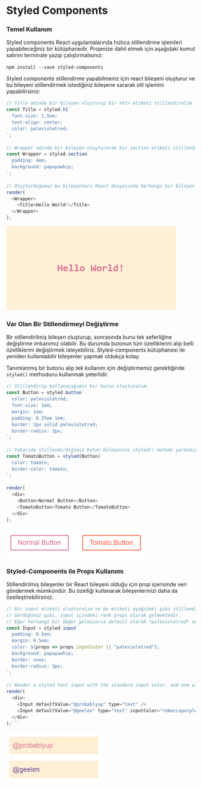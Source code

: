 # Styled Components

### Temel Kullanım

Styled components React uygulamalarında hızlıca stillendirme işlemleri yapabileceğiniz bir kütüphanedir.
Projenize dahil etmek için aşağıdaki komut satırını terminale yazıp çalıştırmalısınız:

`npm install --save styled-components`

Styled components stillendirme yapabilmeniz için react bileşeni oluşturur ve bu bileşeni stillendirmek istediğiniz bileşene sararak stil işlemini yapabilirsiniz:

```javascript
// Title adında bir bileşen oluşturup bir <h1> etiketi stillendirelim
const Title = styled.h1`
  font-size: 1.5em;
  text-align: center;
  color: palevioletred;
`;

// Wrapper adında bir bileşen oluşturarak bir section etiketi stillendirelim
const Wrapper = styled.section`
  padding: 4em;
  background: papayawhip;
`;

// Oluşturduğumuz bu bileşenleri React dosyasında herhangi bir bileşen gibi kullanabiliriz.
render(
  <Wrapper>
    <Title>Hello World!</Title>
  </Wrapper>
);
```

![styled-header](/styled-component.png)

### Var Olan Bir Stillendirmeyi Değiştirme

Bir stillendirilmiş bileşen oluşturup, sonrasında bunu tek seferliğine değiştirme imkanımız olabilir. Bu durumda butonun tüm özelliklerini alıp belli özelliklerini değiştirmek isteyebiliriz. Styled-components kütüphanesi ile yeniden kullanılabilir bileşenler yapmak oldukça kolay.

Tanımlanmış bir butonu alıp tek kullanım için değiştirmemiz gerektiğinde `styled()` methodunu kullanmak yeterlidir.

```javascript
// Stillendirip kullanacağımız bir buton oluşturalım.
const Button = styled.button`
  color: palevioletred;
  font-size: 1em;
  margin: 1em;
  padding: 0.25em 1em;
  border: 2px solid palevioletred;
  border-radius: 3px;
`;

// Yukarıda stillendirdiğimiz buton bileşenini styled() metodu yardımıyla aşağıdaki gibi değiştirelim
const TomatoButton = styled(Button)`
  color: tomato;
  border-color: tomato;
`;

render(
  <div>
    <Button>Normal Button</Button>
    <TomatoButton>Tomato Button</TomatoButton>
  </div>
);
```

![styled-header](/styled-buttons.png)

### Styled-Components ile Props Kullanımı

Stillendirilmiş bileşenler bir React bileşeni olduğu için prop içerisinde veri göndermek mümkündür. Bu özelliği kullanarak bileşenlerinizi daha da özelleştirebilirsiniz.

````javascript
// Bir input etiketi oluşturalım ve bu etiketi aşağıdaki gibi stillendirelim.
// Gördüğünüz gibi, input içindeki renk props olarak gelmektedir.
// Eğer herhangi bir değer gelmiyorsa default olarak *palevioletred* seçilmiştir.
const Input = styled.input`
  padding: 0.5em;
  margin: 0.5em;
  color: ${props => props.inputColor || "palevioletred"};
  background: papayawhip;
  border: none;
  border-radius: 3px;
`;

// Render a styled text input with the standard input color, and one with a custom input color
render(
  <div>
    <Input defaultValue="@probablyup" type="text" />
    <Input defaultValue="@geelen" type="text" inputColor="rebeccapurple" />
  </div>
);```
````

![passed-props](/passed-props.PNG)
